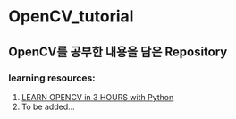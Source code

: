# OpenCV_tutorial

## OpenCV를 공부한 내용을 담은 Repository

### learning resources:
1. [LEARN OPENCV in 3 HOURS with Python ](https://www.youtube.com/watch?v=WQeoO7MI0Bs&t=604s)
2. To be added...
